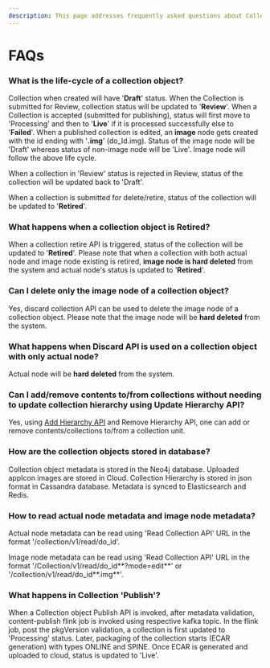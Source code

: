 ```yaml
---
description: This page addresses frequently asked questions about Collection Service.
---
```


# FAQs

### What is the life-cycle of a collection object?

Collection when created will have '**Draft**' status. When the Collection is submitted for Review, collection status will be updated to '**Review**'. When a Collection is accepted (submitted for publishing), status will first move to 'Processing' and then to '**Live**' if it is processed successfully else to '**Failed**'. When a published collection is edited, an **image** node gets created with the id ending with '**.img**' (do\_Id.img). Status of the image node will be 'Draft' whereas status of non-image node will be 'Live'. Image node will follow the above life cycle.

When a collection in 'Review' status is rejected in Review, status of the collection will be updated back to 'Draft'.

When a collection is submitted for delete/retire, status of the collection will be updated to '**Retired**'.

### What happens when a collection object is Retired?

When a collection retire API is triggered, status of the collection will be updated to '**Retired**'. Please note that when a collection with both actual node and image node existing is retired, **image node is hard deleted** from the system and actual node's status is updated to '**Retired**'.

### Can I delete only the image node of a collection object?

Yes, discard collection API can be used to delete the image node of a collection object. Please note that the image node will be **hard deleted** from the system.

### What happens when Discard API is used on a collection object with only actual node?

Actual node will be **hard deleted** from the system.

### Can I add/remove contents to/from collections without needing to update collection hierarchy using Update Hierarchy API?

Yes, using [Add Hierarchy API](https://documenter.getpostman.com/view/25463377/2s8ZDa32au) and Remove Hierarchy API, one can add or remove contents/collections to/from a collection unit.

### How are the collection objects stored in database?

Collection object metadata is stored in the Neo4j database. Uploaded appIcon images are stored in Cloud. Collection Hierarchy is stored in json format in Cassandra database. Metadata is synced to Elasticsearch and Redis.

### How to read actual node metadata and image node metadata?

Actual node metadata can be read using 'Read Collection API' URL in the format '/collection/v1/read/do\_id'.

Image node metadata can be read using 'Read Collection API' URL in the format '/Collection/v1/read/do\_id\*\*?mode=edit\*\*' or '/collection/v1/read/do\_id\*\*.img\*\*'.

### What happens in Collection 'Publish'?

When a Collection object Publish API is invoked, after metadata validation, content-publish flink job is invoked using respective kafka topic. In the flink job, post the pkgVersion validation, a collection is first updated to 'Processing' status. Later, packaging of the collection starts (ECAR generation) with types ONLINE and SPINE. Once ECAR is generated and uploaded to cloud, status is updated to 'Live'.
